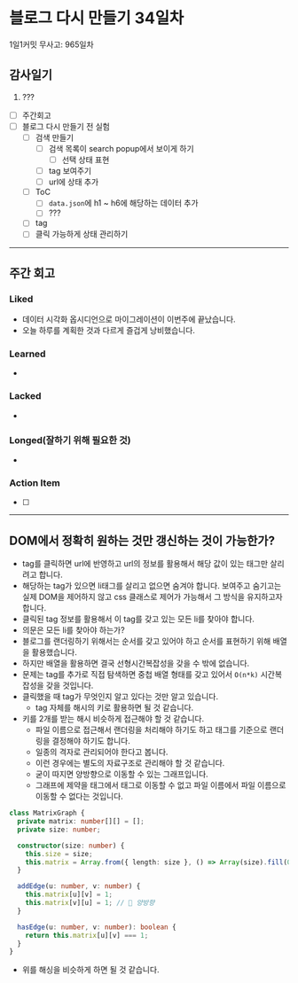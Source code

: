 # 블로그 다시 만들기 34일차

1일1커밋 무사고: 965일차

## 감사일기

1. ???

- [ ] 주간회고
- [ ] 블로그 다시 만들기 전 실험
  - [ ] 검색 만들기
    - [ ] 검색 목록이 search popup에서 보이게 하기
      - [ ] 선택 상태 표현
    - [ ] tag 보여주기
    - [ ] url에 상태 추가
  - [ ] ToC
    - [ ] `data.json`에 h1 ~ h6에 해당하는 데이터 추가
    - [ ] ???
  - [ ] tag
  - [ ] 클릭 가능하게 상태 관리하기

---

## 주간 회고

### Liked

- 데이터 시각화 옵시디언으로 마이그레이션이 이번주에 끝났습니다.
- 오늘 하루를 계획한 것과 다르게 즐겁게 낭비했습니다.

### Learned

-

### Lacked

-

### Longed(잘하기 위해 필요한 것)

-

### Action Item

- [ ]

---

## DOM에서 정확히 원하는 것만 갱신하는 것이 가능한가?

- tag를 클릭하면 url에 반영하고 url의 정보를 활용해서 해당 값이 있는 태그만 살리려고 합니다.
- 해당하는 tag가 있으면 li태그를 살리고 없으면 숨겨야 합니다. 보여주고 숨기고는 실제 DOM을 제어하지 않고 css 클래스로 제어가 가능해서 그 방식을 유지하고자 합니다.
- 클릭된 tag 정보를 활용해서 이 tag를 갖고 있는 모든 li를 찾아야 합니다.
- 의문은 모든 li를 찾아야 하는가?
- 블로그를 랜더링하기 위해서는 순서를 갖고 있어야 하고 순서를 표현하기 위해 배열을 활용했습니다.
- 하지만 배열을 활용하면 결국 선형시간복잡성을 갖을 수 밖에 없습니다.
- 문제는 tag를 추가로 직접 탐색하면 중첩 배열 형태를 갖고 있어서 `O(n*k)` 시간복잡성을 갖을 것입니다.
- 클릭했을 때 tag가 무엇인지 알고 있다는 것만 알고 있습니다.
  - tag 자체를 해시의 키로 활용하면 될 것 같습니다.
- 키를 2개를 받는 해시 비슷하게 접근해야 할 것 같습니다.
  - 파일 이름으로 접근해서 랜더링을 처리해야 하기도 하고 태그를 기준으로 랜더링을 결정해야 하기도 합니다.
  - 일종의 격자로 관리되어야 한다고 봅니다.
  - 이런 경우에는 별도의 자료구조로 관리해야 할 것 같습니다.
  - 굳이 따지면 양방향으로 이동할 수 있는 그래프입니다.
  - 그래프에 제약을 태그에서 태그로 이동할 수 없고 파일 이름에서 파일 이름으로 이동할 수 없다는 것입니다.

```ts
class MatrixGraph {
  private matrix: number[][] = [];
  private size: number;

  constructor(size: number) {
    this.size = size;
    this.matrix = Array.from({ length: size }, () => Array(size).fill(0));
  }

  addEdge(u: number, v: number) {
    this.matrix[u][v] = 1;
    this.matrix[v][u] = 1; // 🔁 양방향
  }

  hasEdge(u: number, v: number): boolean {
    return this.matrix[u][v] === 1;
  }
}
```

- 위를 해싱을 비슷하게 하면 될 것 같습니다.
